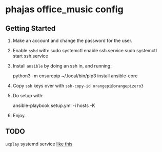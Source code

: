 # phajas office_music config

## Getting Started

1. Make an account and change the password for the user.
2. Enable `sshd` with:
    sudo systemctl enable ssh.service
    sudo systemctl start ssh.service
3. Install `ansible` by doing an ssh in, and running:

    python3 -m ensurepip
    ~/.local/bin/pip3 install ansible-core

4. Copy `ssh` keys over with `ssh-copy-id orangepi@orangepizero3`
5. Do setup with:

    ansible-playbook setup.yml -i hosts -K
6. Enjoy.

## TODO

`uxplay` systemd service [like this](https://github.com/FDH2/UxPlay/issues/269#issuecomment-1916453728)
